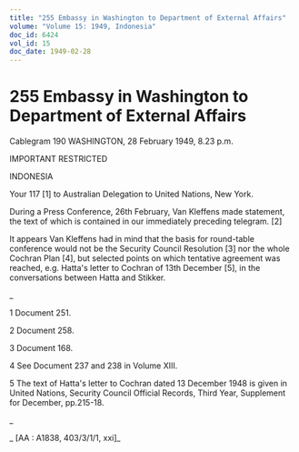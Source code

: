 ```yaml
---
title: "255 Embassy in Washington to Department of External Affairs"
volume: "Volume 15: 1949, Indonesia"
doc_id: 6424
vol_id: 15
doc_date: 1949-02-28
---
```


# 255 Embassy in Washington to Department of External Affairs

Cablegram 190 WASHINGTON, 28 February 1949, 8.23 p.m.

IMPORTANT RESTRICTED

INDONESIA

Your 117 [1] to Australian Delegation to United Nations, New York.

During a Press Conference, 26th February, Van Kleffens made statement, the text of which is contained in our immediately preceding telegram. [2]

It appears Van Kleffens had in mind that the basis for round-table conference would not be the Security Council Resolution [3] nor the whole Cochran Plan [4], but selected points on which tentative agreement was reached, e.g. Hatta's letter to Cochran of 13th December [5], in the conversations between Hatta and Stikker.

_

1 Document 251.

2 Document 258.

3 Document 168.

4 See Document 237 and 238 in Volume XIII.

5 The text of Hatta's letter to Cochran dated 13 December 1948 is given in United Nations, Security Council Official Records, Third Year, Supplement for December, pp.215-18.

_

_ [AA : A1838, 403/3/1/1, xxi]_
